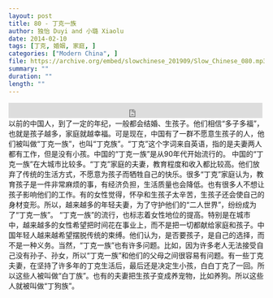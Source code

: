```yaml
---
layout: post
title: 80 - 丁克一族
author: 独怡 Duyi and 小璐 Xiaolu
date: 2014-02-10
tags: [丁克, 婚姻, 家庭, ]
categories: ["Modern China", ]
file: https://archive.org/embed/slowchinese_201909/Slow_Chinese_080.mp3
summary: ""
duration: ""
length: ""
---
```


<iframe src="https://archive.org/embed/slowchinese_201909/Slow_Chinese_080.mp3" width="500" height="30" frameborder="0" webkitallowfullscreen="true" mozallowfullscreen="true" allowfullscreen></iframe>
以前的中国人，到了一定的年纪，一般都会结婚、生孩子。他们相信“多子多福”，也就是孩子越多，家庭就越幸福。可是现在，中国有了一群不愿意生孩子的人，他们被叫做“丁克一族”，也叫“丁克族”。“丁克”这个字词来自英语，指的是夫妻两人都有工作，但是没有小孩。中国的“丁克一族”是从90年代开始流行的。
中国的“丁克一族”在大城市比较多。“丁克”家庭的夫妻，教育程度和收入都比较高。他们放弃了传统的生活方式，不愿意为孩子而牺牲自己的快乐。很多“丁克”家庭认为，教育孩子是一件非常麻烦的事，有经济负担，生活质量也会降低。也有很多人不想让孩子影响他们的工作。有的女性觉得，怀孕和生孩子太辛苦，生孩子还会使自己的身材变形。所以，越来越多的年轻夫妻，为了守护他们的“二人世界”，纷纷成为了“丁克一族”。
“丁克一族”的流行，也标志着女性地位的提高。特别是在城市中，越来越多的女性希望把时间花在事业上，而不是把一切都献给家庭和孩子。中国年轻人越来越希望摆脱传统的束缚。他们认为，是否要孩子，是自己的选择，而不是一种义务。当然，“丁克一族”也有许多问题。比如，因为许多老人无法接受自己没有孙子、孙女，所以“丁克一族”和他们的父母之间很容易有问题。有一些丁克夫妻，在坚持了许多年的丁克生活后，最后还是决定生小孩，白白丁克了一回。所以这些人被叫做“白丁族”。也有的夫妻把生孩子变成养宠物，比如养狗。所以这些人就被叫做“丁狗族”。
 
